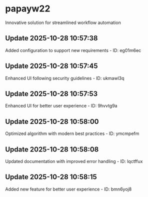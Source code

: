 # papayw22
Innovative solution for streamlined workflow automation

## Update 2025-10-28 10:57:38
Added configuration to support new requirements - ID: eg01m6ec


## Update 2025-10-28 10:57:45
Enhanced UI following security guidelines - ID: ukmawl3q


## Update 2025-10-28 10:57:53
Enhanced UI for better user experience - ID: 9hvvtg9a


## Update 2025-10-28 10:58:00
Optimized algorithm with modern best practices - ID: ymcmpefm


## Update 2025-10-28 10:58:08
Updated documentation with improved error handling - ID: lqctffux


## Update 2025-10-28 10:58:15
Added new feature for better user experience - ID: bmn6yoj8

